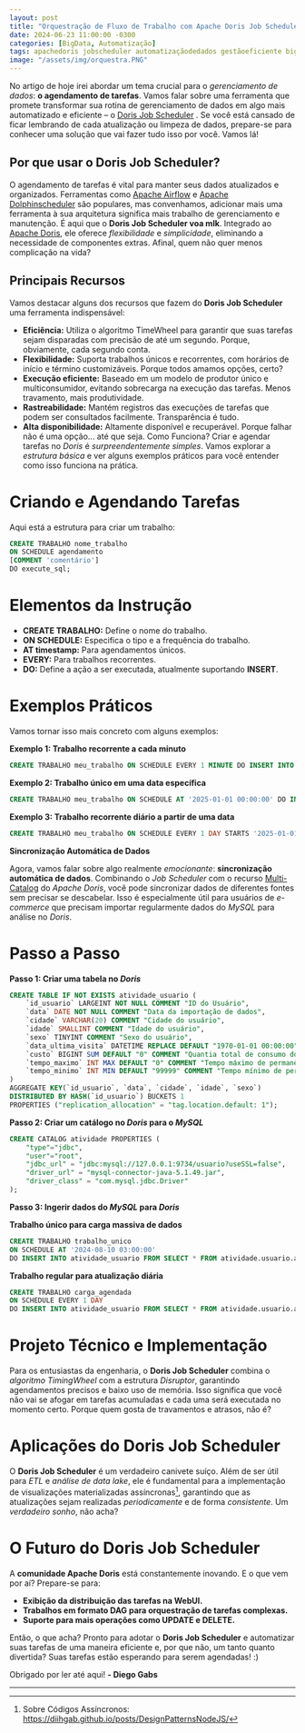 ```yaml
---
layout: post
title: "Orquestração de Fluxo de Trabalho com Apache Doris Job Scheduler"
date: 2024-06-23 11:00:00 -0300
categories: [BigData, Automatização]
tags: apachedoris jobscheduler automatizaçãodedados gestãoeficiente bigdata dataautomation datamanagement
image: "/assets/img/orquestra.PNG"
---
```


No artigo de hoje irei abordar um tema crucial para o *gerenciamento de dados*: **o agendamento de tarefas**. Vamos falar sobre uma ferramenta que promete transformar sua rotina de gerenciamento de dados em algo mais automatizado e eficiente – o [Doris Job Scheduler](https://doris.apache.org/) . Se você está cansado de ficar lembrando de cada atualização ou limpeza de dados, prepare-se para conhecer uma solução que vai fazer tudo isso por você. Vamos lá!

## **Por que usar o Doris Job Scheduler?**

O agendamento de tarefas é vital para manter seus dados atualizados e organizados. Ferramentas como [Apache Airflow](https://airflow.apache.org/?ref=hackernoon.com) e [Apache Dolphinscheduler](https://dolphinscheduler.apache.org/en-us?ref=hackernoon.com) são populares, mas convenhamos, adicionar mais uma ferramenta à sua arquitetura significa mais trabalho de gerenciamento e manutenção. É aqui que o **Doris Job Scheduler voa mlk**. Integrado ao [Apache Doris](https://doris.apache.org/blog/release-note-2.1.0/?ref=hackernoon.com), ele oferece *flexibilidade* e *simplicidade*, eliminando a necessidade de componentes extras. Afinal, quem não quer menos complicação na vida?

## **Principais Recursos**

Vamos destacar alguns dos recursos que fazem do **Doris Job Scheduler** uma ferramenta indispensável:

- **Eficiência:** Utiliza o algoritmo TimeWheel para garantir que suas tarefas sejam disparadas com precisão de até um segundo. Porque, obviamente, cada segundo conta.
- **Flexibilidade:** Suporta trabalhos únicos e recorrentes, com horários de início e término customizáveis. Porque todos amamos opções, certo?
- **Execução eficiente:** Baseado em um modelo de produtor único e multiconsumidor, evitando sobrecarga na execução das tarefas. Menos travamento, mais produtividade.
- **Rastreabilidade:** Mantém registros das execuções de tarefas que podem ser consultados facilmente. Transparência é tudo.
- **Alta disponibilidade:** Altamente disponível e recuperável. Porque falhar não é uma opção... até que seja.
Como Funciona?
Criar e agendar tarefas no *Doris* é *surpreendentemente simples*. Vamos explorar a *estrutura básica* e ver alguns exemplos práticos para você entender como isso funciona na prática.

# **Criando e Agendando Tarefas**
Aqui está a estrutura para criar um trabalho:

```sql
CREATE TRABALHO nome_trabalho
ON SCHEDULE agendamento
[COMMENT 'comentário']
DO execute_sql;
```

# **Elementos da Instrução**

- **CREATE TRABALHO:** Define o nome do trabalho.
- **ON SCHEDULE:** Especifica o tipo e a frequência do trabalho.
- **AT timestamp:** Para agendamentos únicos.
- **EVERY:** Para trabalhos recorrentes.
- **DO:** Define a ação a ser executada, atualmente suportando **INSERT**.

# **Exemplos Práticos**

Vamos tornar isso mais concreto com alguns exemplos:

**Exemplo 1: Trabalho recorrente a cada minuto**

```sql
CREATE TRABALHO meu_trabalho ON SCHEDULE EVERY 1 MINUTE DO INSERT INTO bd1.tbl1 SELECT * FROM bd2.tbl2;
```

**Exemplo 2: Trabalho único em uma data específica**

```sql
CREATE TRABALHO meu_trabalho ON SCHEDULE AT '2025-01-01 00:00:00' DO INSERT INTO bd1.tbl1 SELECT * FROM bd2.tbl2;
```

**Exemplo 3: Trabalho recorrente diário a partir de uma data**

```sql
CREATE TRABALHO meu_trabalho ON SCHEDULE EVERY 1 DAY STARTS '2025-01-01 00:00:00' DO INSERT INTO bd1.tbl1 SELECT * FROM bd2.tbl2 WHERE create_time >= days_add(now(), -1);
```

**Sincronização Automática de Dados**

Agora, vamos falar sobre algo realmente *emocionante*: **sincronização automática de dados**. Combinando o *Job Scheduler* com o recurso [Multi-Catalog](https://doris.apache.org/docs/lakehouse/lakehouse-overview/?ref=hackernoon.com#multi-catalog) do *Apache Doris*, você pode sincronizar dados de diferentes fontes sem precisar se descabelar. Isso é especialmente útil para usuários de *e-commerce* que precisam importar regularmente dados do *MySQL* para análise no *Doris*.

# **Passo a Passo**
**Passo 1: Criar uma tabela no *Doris***

```sql
CREATE TABLE IF NOT EXISTS atividade_usuario (
    `id_usuario` LARGEINT NOT NULL COMMENT "ID do Usuário",
    `data` DATE NOT NULL COMMENT "Data da importação de dados",
    `cidade` VARCHAR(20) COMMENT "Cidade do usuário",
    `idade` SMALLINT COMMENT "Idade do usuário",
    `sexo` TINYINT COMMENT "Sexo do usuário",
    `data_ultima_visita` DATETIME REPLACE DEFAULT "1970-01-01 00:00:00" COMMENT "Data da última visita do usuário",
    `custo` BIGINT SUM DEFAULT "0" COMMENT "Quantia total de consumo do usuário",
    `tempo_maximo` INT MAX DEFAULT "0" COMMENT "Tempo máximo de permanência do usuário",
    `tempo_minimo` INT MIN DEFAULT "99999" COMMENT "Tempo mínimo de permanência do usuário"
)
AGGREGATE KEY(`id_usuario`, `data`, `cidade`, `idade`, `sexo`)
DISTRIBUTED BY HASH(`id_usuario`) BUCKETS 1
PROPERTIES ("replication_allocation" = "tag.location.default: 1");
```

**Passo 2: Criar um catálogo no *Doris* para o *MySQL***

```sql
CREATE CATALOG atividade PROPERTIES (
    "type"="jdbc",
    "user"="root",
    "jdbc_url" = "jdbc:mysql://127.0.0.1:9734/usuario?useSSL=false",
    "driver_url" = "mysql-connector-java-5.1.49.jar",
    "driver_class" = "com.mysql.jdbc.Driver"
);
```

**Passo 3: Ingerir dados do *MySQL* para *Doris***

**Trabalho único para carga massiva de dados**

```sql
CREATE TRABALHO trabalho_unico
ON SCHEDULE AT '2024-08-10 03:00:00'
DO INSERT INTO atividade_usuario FROM SELECT * FROM atividade.usuario.atividade;
```

**Trabalho regular para atualização diária**

```sql
CREATE TRABALHO carga_agendada
ON SCHEDULE EVERY 1 DAY
DO INSERT INTO atividade_usuario FROM SELECT * FROM atividade.usuario.atividade WHERE create_time >= days_add(now(), -1);
```

# **Projeto Técnico e Implementação**

Para os entusiastas da engenharia, o **Doris Job Scheduler** combina o *algoritmo TimingWheel* com a estrutura *Disruptor*, garantindo agendamentos precisos e baixo uso de memória. Isso significa que você não vai se afogar em tarefas acumuladas e cada uma será executada no momento certo. Porque quem gosta de travamentos e atrasos, não é?

# **Aplicações do Doris Job Scheduler**

O **Doris Job Scheduler** é um verdadeiro canivete suíço. Além de ser útil para *ETL* e *análise de data lake*, ele é fundamental para a implementação de visualizações materializadas assíncronas[^assincronas], garantindo que as atualizações sejam realizadas *periodicamente* e de forma *consistente*. Um *verdadeiro sonho*, não acha?

# **O Futuro do Doris Job Scheduler**

A **comunidade Apache Doris** está constantemente inovando. E o que vem por aí? Prepare-se para:

- **Exibição da distribuição das tarefas na WebUI.**
- **Trabalhos em formato DAG para orquestração de tarefas complexas.**
- **Suporte para mais operações como UPDATE e DELETE.**

Então, o que acha? Pronto para adotar o **Doris Job Scheduler** e automatizar suas tarefas de uma maneira eficiente e, por que não, um tanto quanto divertida? Suas tarefas estão esperando para serem agendadas! :)

Obrigado por ler até aqui! **- Diego Gabs**

---

[^assincronas]: Sobre Códigos Assíncronos: https://diihgab.github.io/posts/DesignPatternsNodeJS/